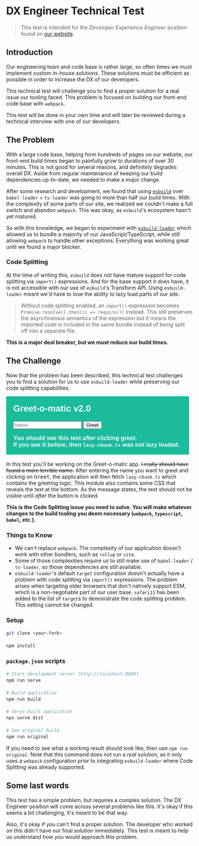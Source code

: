 # DX Engineer Technical Test

> This test is intended for the *Developer Experience Engineer* position found on [our website](https://chess.com/jobs).

## Introduction

Our engineering team and code base is rather large, so often times we must implement custom in-house solutions. These solutions must be efficient as possible in order to increase the DX of our developers.

This technical test will challenge you to find a proper solution for a real issue our tooling faced. This problem is focused on building our front-end code base with `webpack`.

This test will be done in your own time and will later be reviewed during a technical interview with one of our developers.

## The Problem

With a large code base, helping form hundreds of pages on our website, our front-end build times began to painfully grow to durations of over 30 minutes. This is not good for several reasons, and definitely degrades overall DX. Aside from regular maintenance of keeping our build dependencies up-to-date, we needed to make a major change.

After some research and development, we found that using [`esbuild`](https://esbuild.github.io/) over `babel-loader` + `ts-loader` was going to more than half our build times. With the complexity of some parts of our site, we realized we couldn't make a full switch and abandon `webpack`. This was okay, as `esbuild`'s ecosystem hasn't yet matured.

So with this knowledge, we began to experiment with [`esbuild-loader`](https://github.com/privatenumber/esbuild-loader) which allowed us to bundle a majority of our JavaScript/TypeScript, while still allowing `webpack` to handle other exceptions. Everything was working great until we found a major blocker.

### Code Splitting

At the time of writing this, `esbuild` does not have mature support for code splitting via `import()` expressions. And for the base support it does have, it is not accessible with our use of `esbuild`'s Transform API. Using `esbuild-loader` meant we'd have to lose the ability to lazy load parts of our site.

> Without code splitting enabled, an `import()` expression becomes `Promise.resolve().then(() => require())` instead. This still preserves the asynchronous semantics of the expression but it means the imported code is included in the same bundle instead of being split off into a separate file.

**This is a major deal breaker, but we must reduce our build times.**

## The Challenge

Now that the problem has been described, this technical test challenges you to find a solution for us to use `esbuild-loader` while preserving our code splitting capabilities.

![Greet-o-matic](./greet-o-matic.png) 

In this test you'll be working on the Greet-o-matic app. ~~I really should have found a more terrible name.~~ After entering the name you want to greet and clicking on <kbd>Greet</kbd>, the application will then fetch `lazy-chunk.ts` which contains the greeting logic. This module also contains some CSS that reveals the text at the bottom. As the message states, the text should not be visible until _after_ the button is clicked.

**This is the Code Splitting issue you need to solve. You will make whatever changes to the build tooling you deem necessary (`webpack`, `typescript`, `babel`, etc.).**

### Things to Know

* We can't replace `webpack`. The complexity of our application doesn't work with other bundlers, such as `rollup` or `vite`.
* Some of those complexities require us to still make use of `babel-loader` / `ts-loader`, so those dependencies are still available.
* `esbuild-loader`'s default `target` configuration doesn't actually have a problem with code splitting via `import()` expressions. The problem arises when targeting older browsers that don't natively support ESM, which is a non-negotiable part of our user base. `safari11` has been added to the list of `target`s to demonstrate the code splitting problem. This setting cannot be changed.

### Setup

```bash
git clone <your-fork> 

npm install
```

### `package.json` scripts

```bash
# Start development server (http://localhost:8080)
npm run serve

# Build application
npm run build

# Serve built application
npx serve dist

# See original build
npm run original
```

If you need to see what a working result should look like, then use `npm run original`. Note that this command does not run a _real_ solution, as it only uses a `webpack` configuration prior to integrating `esbuild-loader` where Code Splitting was already supported.

## Some last words

This test has a simple problem, but requires a complex solution. The DX Engineer position will come across several problems like this. It's okay if this seems a bit challenging, it's meant to be that way. 

Also, it's okay if you can't find a proper solution. The developer who worked on this didn't have our final solution immediately. This test is meant to help us understand how _you_ would approach this problem.
